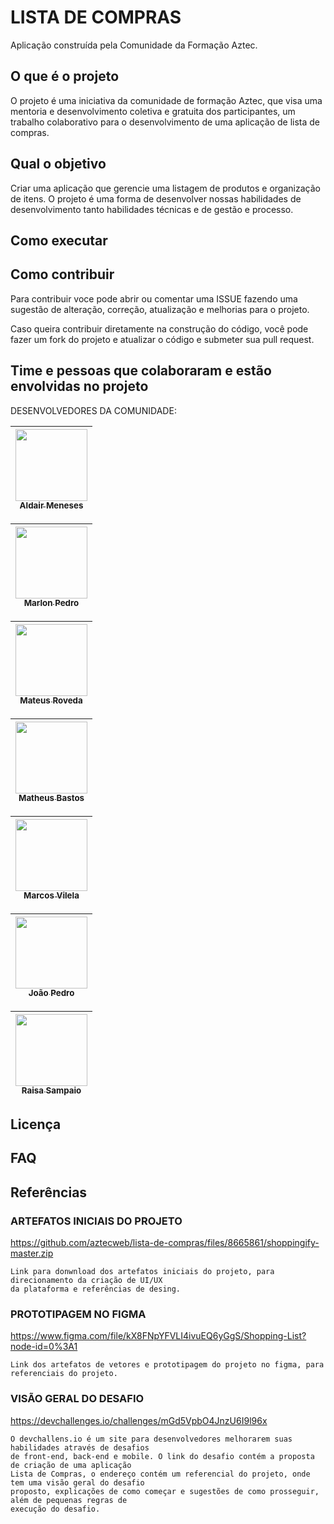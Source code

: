 # LISTA DE COMPRAS

Aplicação construída pela Comunidade da Formação Aztec.

## O que é o projeto

O projeto é uma iniciativa da comunidade de formação Aztec, que visa uma mentoria e desenvolvimento coletiva e gratuita dos participantes,
um trabalho colaborativo para o desenvolvimento de uma aplicação de lista de compras.


## Qual o objetivo

Criar uma aplicação que gerencie uma listagem de produtos e organização de itens. O projeto é uma forma de desenvolver nossas
habilidades de desenvolvimento tanto habilidades técnicas e de gestão e processo.


## Como executar


## Como contribuir

Para contribuir voce pode abrir ou comentar uma ISSUE fazendo uma sugestão de alteração, correção, atualização e melhorias para o projeto.

Caso queira contribuir diretamente na construção do código, você pode fazer um fork do projeto e atualizar o código e submeter sua pull request.

## Time e pessoas que colaboraram e estão envolvidas no projeto

DESENVOLVEDORES DA COMUNIDADE:

[<img src="https://avatars.githubusercontent.com/u/81881279?v=4" width=115 > <br> <sub> Aldair Meneses </sub>](https://github.com/aldair-meneses) |
| :-------: |

[<img src="https://avatars.githubusercontent.com/u/88408608?v=4" width=115 > <br> <sub> Marlon Pedro </sub>](https://github.com/marlonpedro) |
| :-------: |

[<img src="https://avatars.githubusercontent.com/u/22747307?v=4" width=115 > <br> <sub> Mateus Roveda </sub>](https://github.com/mateusrovedaa) |
| :-------: |

[<img src="https://avatars.githubusercontent.com/u/6350505?v=4" width=115 > <br> <sub> Matheus Bastos </sub>](https://github.com/mblithium) |
| :-------: |

[<img src="https://avatars.githubusercontent.com/u/87045821?v=4" width=115 > <br> <sub> Marcos Vilela </sub>](https://github.com/marcosvile) |
| :------: |

[<img src="https://avatars.githubusercontent.com/u/87131266?v=4" width=115 > <br> <sub> João Pedro </sub>](https://github.com/JoaoPedro-Sampaio) |
| :------: |

[<img src="https://avatars.githubusercontent.com/u/105328695?v=4" width=115 > <br> <sub> Raisa Sampaio </sub>](https://github.com/RaisaSampaio) |
| :------: |

## Licença


## FAQ


## Referências

### ARTEFATOS INICIAIS DO PROJETO

https://github.com/aztecweb/lista-de-compras/files/8665861/shoppingify-master.zip

    Link para donwnload dos artefatos iniciais do projeto, para direcionamento da criação de UI/UX
    da plataforma e referências de desing.
        
### PROTOTIPAGEM NO FIGMA
 
https://www.figma.com/file/kX8FNpYFVLI4ivuEQ6yGgS/Shopping-List?node-id=0%3A1

        
    Link dos artefatos de vetores e prototipagem do projeto no figma, para referenciais do projeto.

### VISÃO GERAL DO DESAFIO

https://devchallenges.io/challenges/mGd5VpbO4JnzU6I9l96x

    O devchallens.io é um site para desenvolvedores melhorarem suas habilidades através de desafios
    de front-end, back-end e mobile. O link do desafio contém a proposta de criação de uma aplicação
    Lista de Compras, o endereço contém um referencial do projeto, onde tem uma visão geral do desafio
    proposto, explicações de como começar e sugestões de como prosseguir, além de pequenas regras de 
    execução do desafio. 

